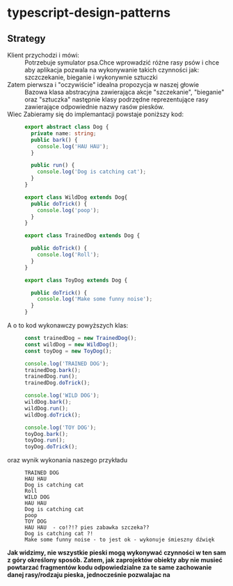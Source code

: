 # typescript-design-patterns

## Strategy


<dl>
  <dt>Klient przychodzi i mówi:</dt>
  <dd>Potrzebuje symulator psa.Chce wprowadzić różne rasy psów i  chce aby aplikacja pozwala na wykonywanie takich czynności jak: szczczekanie, bieganie i wykonywnie sztuczki</dd>

  <dt>Zatem pierwsza i "oczywiście" idealna propozycja w naszej głowie</dt>
  <dd>Bazowa klasa abstracyjna zawierająca akcje "szczekanie", "bieganie" oraz "sztuczka" następnie klasy podrzędne reprezentujące rasy zawierające odpowiednie nazwy rasów piesków.</dd>

  <dt>Wiec Zabieramy się do implemantacji powstaje poniższy kod:</dt>
  <dd>

```typescript
export abstract class Dog {
  private name: string;
  public bark() {
    console.log('HAU HAU');
  }

  public run() {
    console.log('Dog is catching cat');
  }
}

export class WildDog extends Dog{
  public doTrick() {
    console.log('poop');
  }
}

export class TrainedDog extends Dog {

  public doTrick() {
    console.log('Roll');
  }
}

export class ToyDog extends Dog {

  public doTrick() {
    console.log('Make some funny noise');
  }
}
```
</dd>

<dt>A o to kod wykonawczy powyższych klas:</dt>
<dd>

```typescript
const trainedDog = new TrainedDog();
const wildDog = new WildDog();
const toyDog = new ToyDog();

console.log('TRAINED DOG');
trainedDog.bark();
trainedDog.run();
trainedDog.doTrick();

console.log('WILD DOG');
wildDog.bark();
wildDog.run();
wildDog.doTrick();

console.log('TOY DOG');
toyDog.bark();
toyDog.run();
toyDog.doTrick();
```
</dd>

<dt>oraz wynik wykonania naszego przykładu</dt>
<dd>

```
TRAINED DOG
HAU HAU
Dog is catching cat
Roll
WILD DOG
HAU HAU
Dog is catching cat
poop
TOY DOG
HAU HAU  - co!?!? pies zabawka szczeka??
Dog is catching cat ?!
Make some funny noise - to jest ok - wykonuje śmieszny dźwięk

```
</dd>

</dl>

**Jak widzimy, nie wszystkie pieski mogą wykonywać czynności w ten sam z góry określony sposób. Zatem, jak zaprojektów obiekty aby nie musieć powtarzać fragmentów kodu odpowiedzialne za te same zachowanie danej rasy/rodzaju pieska, jednocześnie pozwalajac na </dt>**






